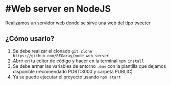 # **#Web server en NodeJS**

Realizamos un servidor web donde se sirve una web del tipo tweeter

## ¿Cómo usarlo?
1. Se debe realizar el clonado `git clone https://github.com/REGaray/node_web_server`
2. Abrir en tu editor de código y hacer en la terminal `npm install`
3. Se debe armar las variables de entorno `.env` con la plantilla que dejamos disponible (recomendado PORT:3000 y carpeta PUBLIC)
4. Ya se puede ejecutar el proyecto usando `npm start`